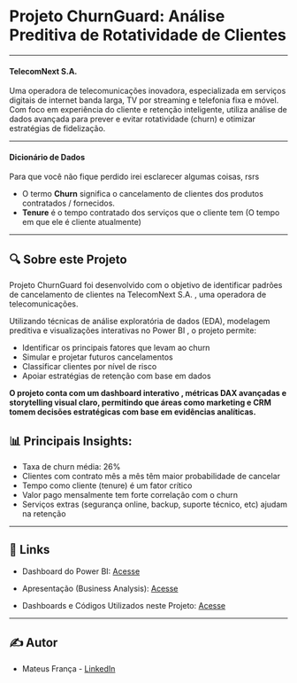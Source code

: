 # Projeto ChurnGuard: Análise Preditiva de Rotatividade de Clientes

<hr>

#### TelecomNext S.A.

Uma operadora de telecomunicações inovadora, especializada em serviços digitais de internet banda larga, TV por streaming e telefonia fixa e móvel. Com foco em experiência do cliente e retenção inteligente, utiliza análise de dados avançada para prever e evitar rotatividade (churn) e otimizar estratégias de fidelização. 

<hr>

#### Dicionário de Dados

Para que você não fique perdido irei esclarecer algumas coisas, rsrs

- O termo <b>Churn</b> significa o cancelamento de clientes dos produtos contratados / fornecidos.
- <b>Tenure</b> é o tempo contratado dos serviços que o cliente tem (O tempo em que ele é cliente atualmente)

<hr>

## 🔍 Sobre este Projeto

Projeto ChurnGuard foi desenvolvido com o objetivo de identificar padrões de cancelamento de clientes na TelecomNext S.A. , uma operadora de telecomunicações.

Utilizando técnicas de análise exploratória de dados (EDA), modelagem preditiva e visualizações interativas no Power BI , o projeto permite:

- Identificar os principais fatores que levam ao churn
- Simular e projetar futuros cancelamentos
- Classificar clientes por nível de risco
- Apoiar estratégias de retenção com base em dados

<b>O projeto conta com um dashboard interativo , métricas DAX avançadas e storytelling visual claro, permitindo que áreas como marketing e CRM tomem decisões estratégicas com base em evidências analíticas. </b>

## 📊 Principais Insights:

- Taxa de churn média: 26%
- Clientes com contrato mês a mês têm maior probabilidade de cancelar
- Tempo como cliente (tenure) é um fator crítico
- Valor pago mensalmente tem forte correlação com o churn
- Serviços extras (segurança online, backup, suporte técnico, etc) ajudam na retenção

<hr>

## 🔗 Links

- Dashboard do Power BI: <a href="https://app.powerbi.com/view?r=eyJrIjoiMWZjNTdiZDMtM2JjOC00MDVlLWFiMjYtNmIxNjJlNmIzNGQ3IiwidCI6IjBjM2IyYzljLWVlYTctNDJlZi04YTYzLTcwOWIyNjU5NzYxOCJ9">Acesse</a>

- Apresentação (Business Analysis): <a href="https://github.com/RastaDados/TelecomNext-S.A./blob/main/Analise%20de%20Mercado.md">Acesse</a>

- Dashboards e Códigos Utilizados neste Projeto: <a href="https://github.com/RastaDados/TelecomNext-S.A./tree/main/Dashboards">Acesse</a>

<hr>

## ✍️ Autor

- Mateus França - <a href="https://www.linkedin.com/in/mateus-fran%C3%A7a-775b57113/">LinkedIn</a>


